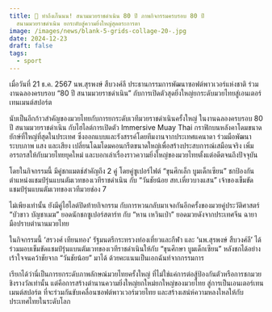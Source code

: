 ```yaml
---
title: 🥊 ทำถึงเกิ๊นนน! สนามมวยราชดำเนิน 80 ปี ภาพกิจกรรมครบรอบ 80 ปี
  สนามมวยราชดำเนิน ยกระดับสู่ความยิ่งใหญ่สุดตระการตา
image: /images/news/blank-5-grids-collage-20-.jpg
date: 2024-12-23
draft: false
tags:
  - sport
---
```

เมื่อวันที่ 21 ธ.ค. 2567 นพ.สุรพงษ์ สืบวงศ์ลี ประธานกรรมการพัฒนาซอฟต์พาวเวอร์แห่งชาติ ร่วมงานฉลองครบรอบ “80 ปี สนามมวยราชดำเนิน” กับการเปิดตัวสุดยิ่งใหญ่ยกระดับมวยไทยสู่เอนเตอร์เทนเมนต์สปอร์ต

นับเป็นอีกก้าวสำคัญของมวยไทยกับการยกระดับเวทีมวยราชดำเนินครั้งใหญ่ ในงานฉลองครบรอบ 80 ปี สนามมวยราชดำเนิน กับไฮไลต์การเปิดตัว Immersive Muay Thai กราฟิกบนหลังคาโดมขนาดยักษ์ที่ใหญ่ที่สุดในประเทศ ซึ่งออกแบบและรังสรรค์โดยทีมงานจากประเทศแคนาดา ร่วมมือพัฒนาระบบภาพ แสง และเสียง เปลี่ยนโฉมโดมคอนกรีตขนาดใหญ่เพื่อสร้างประสบการณ์เสมือนจริง เพิ่มอรรถรสให้กับมวยไทยยุคใหม่ และบอกเล่าเรื่องราวความยิ่งใหญ่ของมวยไทยตั้งแต่อดีตจนถึงปัจจุบัน

โดยในกิจกรรมนี้ มีคู่ชกแมตช์สำคัญถึง 2 คู่ โดยคู่ซูเปอร์ไฟต์ “ขุนศึกเล็ก บูมเด็กเซียน” ชกป้องกันตำแหน่งแชมป์รุ่นแบนตัมเวทของเวทีราชดำเนิน  กับ “วันชัยน้อย สท.เหี่ยวบางแสน” เจ้าของเข็มขัดแชมป์รุ่นแบนตัมเวทของเวทีมวยช่อง 7  

ไม่เพียงเท่านั้น ยังมีคู่ไฮไลต์ปิดท้ายกิจกรรม กับการหวนกลับมาเจอกันอีกครั้งของมวยคู่ประวัติศาสตร์ “บัวขาว บัญชาเมฆ” ยอดนักชกซูเปอร์สตาร์ท กับ “หาน เหวินเป่า” ยอดมวยดังจากประเทศจีน ฉายามือปราบตำนานมวยไทย

ในกิจกรรมนี้ ‘สรวงศ์ เทียนทอง’ รัฐมนตรีกระทรวงท่องเที่ยวและกีฬา และ ‘นพ.สุรพงษ์ สืบวงศ์ลี’ ได้ร่วมมอบเข็มขัดแชมป์รุ่นแบนตัมเวทของเวทีราชดำเนินให้กับ “ขุนศึกษา บูมเด็กเซียน” หลังชกได้อย่างเร้าใจจนคว้าชัยจาก “วันชัยน้อย” มาได้ ด้วยคะแนนเป็นเอกฉันท์จากกรรมการ

เรียกได้ว่านี่เป็นการยกระดับภาพลักษณ์มวยไทยครั้งใหญ่ ที่ไม่ใช่แค่การต่อสู้ป้องกันตัวหรือการชกมวยชิงรางวัลเท่านั้น แต่คือการสร้างตำนานความยิ่งใหญ่ยกใหม่ยกใหญ่ของมวยไทย สู่การเป็นเอนเตอร์เทนเมนต์สปอร์ต ที่จะร่วมกันขับเคลื่อนซอฟต์พาวเวอร์มวยไทย และสร้างเสน่ห์ความหลงใหลให้กับประเทศไทยในระดับโลก
